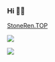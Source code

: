 ### Hi  🧗‍♂️

[StoneRen.TOP](https://stoneren.top)


[![](https://feihua.onrender.com/shici?site=github.com/StoneRen)](https://feihua.onrender.com/shici?site=github.com/StoneRen)


![](https://github-profile-summary-cards.vercel.app/api/cards/stats?username=JCSIVO&theme=github_dark) 



<!--
**StoneRen/StoneRen** is a ✨ _special_ ✨ repository because its `README.md` (this file) appears on your GitHub profile.

Here are some ideas to get you started:

- 🔭 I’m currently working on ...
- 🌱 I’m currently learning ...
- 👯 I’m looking to collaborate on ...
- 🤔 I’m looking for help with ...
- 💬 Ask me about ...
- 📫 How to reach me: ...
- 😄 Pronouns: ...
- ⚡ Fun fact: ...
-->
